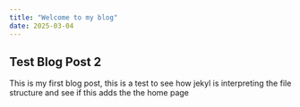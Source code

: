 ```yaml
---
title: "Welcome to my blog"
date: 2025-03-04
---
```


## Test Blog Post 2
This is my first blog post, this is a test to see how jekyl is interpreting the file structure and see if this adds the the home page